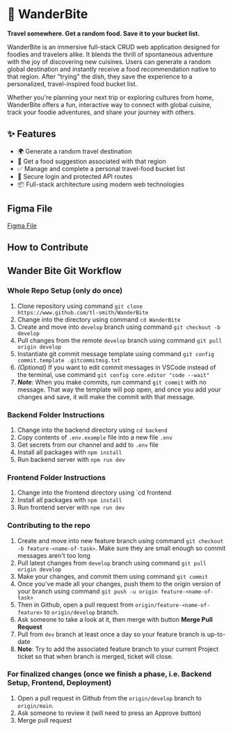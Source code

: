 # 🍜 WanderBite

**Travel somewhere. Get a random food. Save it to your bucket list.**

WanderBite is an immersive full-stack CRUD web application designed for foodies and travelers alike. It blends the thrill of spontaneous adventure with the joy of discovering new cuisines. Users can generate a random global destination and instantly receive a food recommendation native to that region. After "trying" the dish, they save the experience to a personalized, travel-inspired food bucket list.

Whether you're planning your next trip or exploring cultures from home, WanderBite offers a fun, interactive way to connect with global cuisine, track your foodie adventures, and share your journey with others.



## ✨ Features

- 🌍 Generate a random travel destination
- 🍱 Get a food suggestion associated with that region
- ✅ Manage and complete a personal travel-food bucket list
- 🔐 Secure login and protected API routes
- 📦 Full-stack architecture using modern web technologies

## Figma File

[Figma File](https://www.figma.com/design/hgNYVqnJUIz3hVEj7zNEVU/WanderBite-Wireframe?node-id=2-2&t=YxjjxenTtIKkQEQH-1)

## How to Contribute

## Wander Bite Git Workflow

### Whole Repo Setup (only do once)
1. Clone repository using command `git clone https://www.github.com/tl-smith/WanderBite`
2. Change into the directory using command `cd WanderBite`
3. Create and move into `develop` branch using command `git checkout -b develop`
4. Pull changes from the remote `develop` branch using command `git pull origin develop`
5. Instantiate git commit message template using command `git config commit.template .gitcommitmsg.txt`
6. _(Optional)_ If you want to edit commit messages in VSCode instead of the terminal, use command `git config core.editor "code --wait"`
7. ***Note***: When you make commits, run command `git commit` with no message. That way the template will pop open, and once you add your changes and save, it will make the commit with that message.

### Backend Folder Instructions
1. Change into the backend directory using `cd backend`
2. Copy contents of `.env.example` file into a new file `.env`
3. Get secrets from our channel and add to `.env` file
4. Install all packages with `npm install`
5. Run backend server with `npm run dev`

### Frontend Folder Instructions
1. Change into the frontend directory using `cd frontend
2. Install all packages with `npm install`
3. Run frontend server with `npm run dev`

### Contributing to the repo
1. Create and move into new feature branch using command `git checkout -b feature-<name-of-task>`. Make sure they are small enough so commit messages aren't too long
2. Pull latest changes from `develop` branch using command `git pull origin develop`
3. Make your changes, and commit them using command `git commit`
4. Once you've made all your changes, push them to the origin version of your branch using command `git push -u origin feature-<name-of-task>`
5. Then in Github, open a pull request from `origin/feature-<name-of-feature>` to `origin/develop` branch.
6. Ask someone to take a look at it, then merge with button **Merge Pull Request**
7. Pull from `dev` branch at least once a day so your feature branch is up-to-date
8. **Note**: Try to add the associated feature branch to your current Project ticket so that when branch is merged, ticket will close.

### For finalized changes (once we finish a phase, i.e. Backend Setup, Frontend, Deployment)
1. Open a pull request in Github from the `origin/develop` branch to `origin/main`.
2. Ask someone to review it (will need to press an Approve button)
3. Merge pull request

